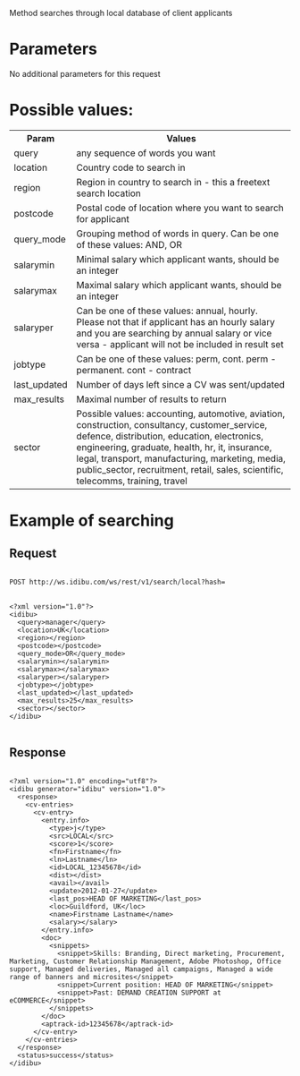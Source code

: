 <p>Method searches through local database of client applicants</p>
<h1>
	Parameters</h1>
<p>No additional parameters for this request</p>
<h1>
	Possible values:</h1>
<table>
	<tbody>
		<tr>
			<th>
				Param</th>
			<th>
				Values</th>
		</tr>
		<tr>
			<td>
				query</td>
			<td>
				any sequence of words you want</td>
		</tr>
		<tr>
			<td>
				location</td>
			<td>
				Country code to search in</td>
		</tr>
		<tr>
			<td>
				region</td>
			<td>
				Region in country to search in - this a freetext search location</td>
		</tr>
		<tr>
			<td>
				postcode</td>
			<td>
				Postal code of location where you want to search for applicant</td>
		</tr>
		<tr>
			<td>
				query_mode</td>
			<td>
				Grouping method of words in query. Can be one of these values: AND, OR</td>
		</tr>
		<tr>
			<td>
				salarymin</td>
			<td>
				Minimal salary which applicant wants, should be an integer</td>
		</tr>
		<tr>
			<td>
				salarymax</td>
			<td>
				Maximal salary which applicant wants, should be an integer</td>
		</tr>
		<tr>
			<td>
				salaryper</td>
			<td>
				Can be one of these values: annual, hourly. Please not that if applicant has an hourly salary and you are searching by annual salary or vice versa - applicant will not be included in result set</td>
		</tr>
		<tr>
			<td>
				jobtype</td>
			<td>
				Can be one of these values: perm, cont. perm - permanent. cont - contract</td>
		</tr>
		<tr>
			<td>
				last_updated</td>
			<td>
				Number of days left since a CV was sent/updated</td>
		</tr>
		<tr>
			<td>
				max_results</td>
			<td>
				Maximal number of results to return</td>
		</tr>
		<tr>
			<td>
				sector</td>
			<td>
				Possible values: accounting, automotive, aviation, construction, consultancy, customer_service, defence, distribution, education, electronics, engineering, graduate, health, hr, it, insurance, legal, transport, manufacturing, marketing, media, public_sector, recruitment, retail, sales, scientific, telecomms, training, travel</td>
		</tr>
	</tbody>
</table>
<h1>
	Example of searching</h1>
<h2>
	Request</h2>
<pre>
<code>
POST http://ws.idibu.com/ws/rest/v1/search/local?hash=<your hash>
</code>
<code type="xml">
&lt;?xml version=&quot;1.0&quot;?&gt;
&lt;idibu&gt;
  &lt;query&gt;manager&lt;/query&gt;
  &lt;location&gt;UK&lt;/location&gt;
  &lt;region&gt;&lt;/region&gt;
  &lt;postcode&gt;&lt;/postcode&gt;
  &lt;query_mode&gt;OR&lt;/query_mode&gt;
  &lt;salarymin&gt;&lt;/salarymin&gt;
  &lt;salarymax&gt;&lt;/salarymax&gt;
  &lt;salaryper&gt;&lt;/salaryper&gt;
  &lt;jobtype&gt;&lt;/jobtype&gt;
  &lt;last_updated&gt;&lt;/last_updated&gt;
  &lt;max_results&gt;25&lt;/max_results&gt;
  &lt;sector&gt;&lt;/sector&gt;
&lt;/idibu&gt;
</code>
</pre>
<h2>
	Response</h2>
<pre>
<code type="xml">
&lt;?xml version=&quot;1.0&quot; encoding=&quot;utf8&quot;?&gt;
&lt;idibu generator=&quot;idibu&quot; version=&quot;1.0&quot;&gt;
  &lt;response&gt;
    &lt;cv-entries&gt;
      &lt;cv-entry&gt;
        &lt;entry.info&gt;
          &lt;type&gt;j&lt;/type&gt;
          &lt;src&gt;LOCAL&lt;/src&gt;
          &lt;score&gt;1&lt;/score&gt;
          &lt;fn&gt;Firstname&lt;/fn&gt;
          &lt;ln&gt;Lastname&lt;/ln&gt;
          &lt;id&gt;LOCAL_12345678&lt;/id&gt;
          &lt;dist&gt;&lt;/dist&gt;
          &lt;avail&gt;&lt;/avail&gt;
          &lt;update&gt;2012-01-27&lt;/update&gt;
          &lt;last_pos&gt;HEAD OF MARKETING&lt;/last_pos&gt;
          &lt;loc&gt;Guildford, UK&lt;/loc&gt;
          &lt;name&gt;Firstname Lastname&lt;/name&gt;
          &lt;salary&gt;&lt;/salary&gt;
        &lt;/entry.info&gt;
        &lt;doc&gt;
          &lt;snippets&gt;
            &lt;snippet&gt;Skills: Branding, Direct marketing, Procurement, Marketing, Customer Relationship Management, Adobe Photoshop, Office support, Managed deliveries, Managed all campaigns, Managed a wide range of banners and microsites&lt;/snippet&gt;
            &lt;snippet&gt;Current position: HEAD OF MARKETING&lt;/snippet&gt;
            &lt;snippet&gt;Past: DEMAND CREATION SUPPORT at eCOMMERCE&lt;/snippet&gt;
          &lt;/snippets&gt;
        &lt;/doc&gt;
        &lt;aptrack-id&gt;12345678&lt;/aptrack-id&gt;
      &lt;/cv-entry&gt;
    &lt;/cv-entries&gt;
  &lt;/response&gt;
  &lt;status&gt;success&lt;/status&gt;
&lt;/idibu&gt;
</code>
</pre>
